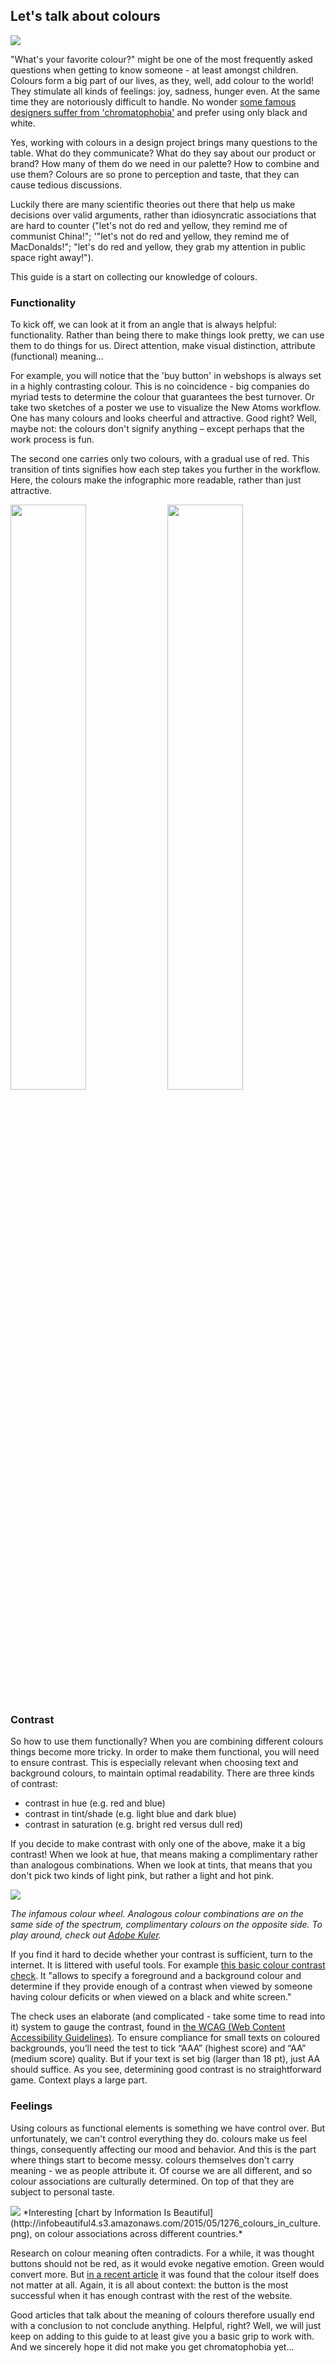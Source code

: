 ## Let's talk about colours

<img src="http://i.imgur.com/REhWprI.jpg">

"What's your favorite colour?" might be one of the most frequently asked questions when getting to know someone - at least amongst children. Colours form a big part of our lives, as they, well, add colour to the world! They stimulate all kinds of feelings: joy, sadness, hunger even. At the same time they are notoriously difficult to handle. No wonder [some famous designers suffer from 'chromatophobia'](http://designobserver.com/article.php?id=37586) and prefer using only black and white.

Yes, working with colours in a design project brings many questions to the table. What do they communicate? What do they say about our product or brand? How many of them do we need in our palette? How to combine and use them? Colours are so prone to perception and taste, that they can cause tedious discussions.

Luckily there are many scientific theories out there that help us make decisions over valid arguments, rather than idiosyncratic associations that are hard to counter ("let's not do red and yellow, they remind me of communist China!"; '"let's not do red and yellow, they remind me of MacDonalds!"; "let's do red and yellow, they grab my attention in public space right away!").

This guide is a start on collecting our knowledge of  colours.

### Functionality
To kick off, we can look at it from an angle that is always helpful: functionality. Rather than being there to make things look pretty, we can use them to do things for us. Direct attention, make visual distinction, attribute (functional) meaning...

For example, you will notice that the 'buy button' in webshops is always set in a highly contrasting colour. This is no coincidence - big companies do myriad tests to determine the colour that guarantees the best turnover. Or take two sketches of a poster we use to visualize the New Atoms workflow. One has many colours and looks cheerful and attractive. Good right? Well, maybe not: the colours don't signify anything – except perhaps that the work process is fun.

The second one carries only two colours, with a gradual use of red. This transition of tints signifies how each step takes you further in the workflow. Here, the colours make the infographic more readable, rather than just attractive.

<img src="http://i.imgur.com/xR5BJLn.jpg" width="49%">
<img src="http://i.imgur.com/hiytmFg.jpg" width="49%">

### Contrast
So how to use them functionally? When you are combining different colours things become more tricky. In order to make them functional, you will need to ensure contrast. This is especially relevant when choosing text and background colours, to maintain optimal readability. There are three kinds of contrast:

* contrast in hue (e.g. red and blue)
* contrast in tint/shade (e.g. light blue and dark blue)
* contrast in saturation (e.g. bright red versus dull red)

If you decide to make contrast with only one of the above, make it a big contrast! When we look at hue, that means making a complimentary rather than analogous combinations. When we look at tints, that means that you don't pick two kinds of light pink, but rather a light and hot pink.

<img src="http://i.imgur.com/6iVSiFM.jpg">

*The infamous colour wheel. Analogous colour combinations are on the same side of the spectrum, complimentary colours on the opposite side. To play around, check out [Adobe Kuler](https://colour.adobe.com/).*

If you find it hard to decide whether your contrast is sufficient, turn to the internet. It is littered with useful tools. For example [this basic colour contrast check](https://snook.ca/technical/colour_contrast/colour.html#fg=33FF33,bg=333333). It "allows to specify a foreground and a background colour and determine if they provide enough of a contrast when viewed by someone having colour deficits or when viewed on a black and white screen."

The check uses an elaborate (and complicated - take some time to read into it) system to gauge the contrast, found in [the WCAG (Web Content Accessibility Guidelines)](https://www.w3.org/TR/WCAG20). To ensure compliance for small texts on coloured backgrounds, you’ll need the test to tick “AAA” (highest score) and “AA” (medium score) quality. But if your text is set big (larger than 18 pt), just AA should suffice. As you see, determining good contrast is no straightforward game. Context plays a large part.

### Feelings
Using colours as functional elements is something we have control over. But unfortunately, we can't control everything they do. colours make us feel things, consequently affecting our mood and behavior. And this is the part where things start to become messy. colours themselves don't carry meaning - we as people attribute it. Of course we are all different, and so colour associations are culturally determined. On top of that they are subject to personal taste.

<img src="http://infobeautiful4.s3.amazonaws.com/2015/05/1276_colours_in_culture.png">
*Interesting [chart by Information Is Beautiful](http://infobeautiful4.s3.amazonaws.com/2015/05/1276_colours_in_culture.png), on colour associations across different countries.*

Research on colour meaning often contradicts. For a while, it was thought buttons should not be red, as it would evoke negative emotion. Green would convert more. But [in a recent article](http://conversionxl.com/which-colour-converts-the-best/) it was found that the colour itself does not matter at all. Again, it is all about context: the button is the most successful when it has enough contrast with the rest of the website.

Good articles that talk about the meaning of colours therefore usually end with a conclusion to not conclude anything. Helpful, right? Well, we will just keep on adding to this guide to at least give you a basic grip to work with. And we sincerely hope it did not make you get chromatophobia yet...
